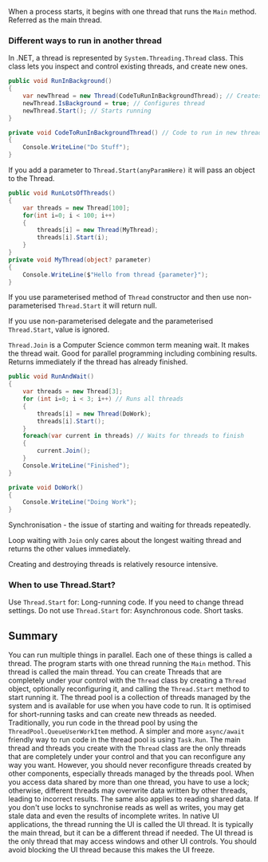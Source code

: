 When a process starts, it begins with one thread that runs the `Main` method. Referred as the main thread.

### Different ways to run in another thread

In .NET, a thread is represented by `System.Threading.Thread` class.
This class lets you inspect and control existing threads, and create new ones.

```C#
public void RunInBackground()
{
	var newThread = new Thread(CodeTuRunInBackgroundThread); // Creates thread object
	newThread.IsBackground = true; // Configures thread
	newThread.Start(); // Starts running
}

private void CodeToRunInBackgroundThread() // Code to run in new thread
{
	Console.WriteLine("Do Stuff");
}
```

If you add a parameter to `Thread.Start(anyParamHere)` it will pass an object to the Thread.

```C#
public void RunLotsOfThreads()
{
	var threads = new Thread[100];
	for(int i=0; i < 100; i++)
	{
		threads[i] = new Thread(MyThread);
		threads[i].Start(i);
	}
}
private void MyThread(object? parameter)
{
	Console.WriteLine($"Hello from thread {parameter}");
}
```

If you use parameterised method of `Thread` constructor and then use non-parameterised `Thread.Start` it will return null.

If you use non-parameterised delegate and the parameterised `Thread.Start`, value is ignored.

`Thread.Join` is a Computer Science common term meaning wait.
	It makes the thread wait.
	Good for parallel programming including combining results.
	Returns immediately if the thread has already finished.

```C#
public void RunAndWait()
{
	var threads = new Thread[3];
	for (int i=0; i < 3; i++) // Runs all threads
	{
		threads[i] = new Thread(DoWork);
		threads[i].Start();
	}
	foreach(var current in threads) // Waits for threads to finish
	{
		current.Join();
	}
	Console.WriteLine("Finished");
}

private void DoWork()
{
	Console.WriteLine("Doing Work");
}
```

Synchronisation - the issue of starting and waiting for threads repeatedly.

Loop waiting with `Join` only cares about the longest waiting thread and returns the other values immediately.

Creating and destroying threads is relatively resource intensive.

### When to use Thread.Start?
Use `Thread.Start` for:
	Long-running code.
	If you need to change thread settings.
Do not use `Thread.Start` for:
	Asynchronous code.
	Short tasks.

## Summary 
You can run multiple things in parallel. Each one of these things is called a thread.
The program starts with one thread running the `Main` method. This thread is called the main thread.
You can create Threads that are completely under your control with the `Thread` class by creating a `Thread` object, optionally reconfiguring it, and calling the `Thread.Start` method to start running it.
The thread pool is a collection of threads managed by the system and is available for use when you have code to run. It is optimised for short-running tasks and can create new threads as needed.
Traditionally, you run code in the thread pool by using the `ThreadPool.QueueUserWorkItem` method.
A simpler and more `async/await` friendly way to run code in the thread pool is using `Task.Run`.
The main thread and threads you create with the `Thread` class are the only threads that are completely under your control and that you can reconfigure any way you want. However, you should never reconfigure threads created by other components, especially threads managed by the threads pool.
When you access data shared by more than one thread, you have to use a lock; otherwise, different threads may overwrite data written by other threads, leading to incorrect results.
The same also applies to reading shared data. If you don't use locks to synchronise reads as well as writes, you may get stale data and even the results of incomplete writes.
In native UI applications, the thread running the UI is called the UI thread. It is typically the main thread, but it can be a different thread if needed. The UI thread is the only thread that may access windows and other UI controls.
You should avoid blocking the UI thread because this makes the UI freeze.